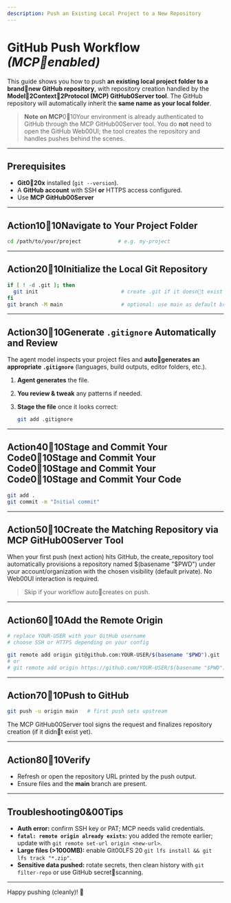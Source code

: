 ```yaml
---
description: Push an Existing Local Project to a New Repository
---
```


# GitHub Push Workflow *(MCPenabled)*

This guide shows you how to push **an existing local project folder to a brandnew GitHub repository**, with repository creation handled by the **Model2Context2Protocol (MCP) GitHub 0Server tool**. The GitHub repository will automatically inherit the **same name as your local folder**.

> **Note on MCP** 01 0Your environment is already authenticated to GitHub through the MCP GitHub 00Server tool. You do **not** need to open the GitHub Web 00UI; the tool creates the repository and handles pushes behind the scenes.

---

## Prerequisites

* **Git 02 0x** installed (`git --version`).
* A **GitHub account** with SSH **or** HTTPS access configured.
* Use **MCP GitHub 00Server**

---

## Action 1 01 0Navigate to Your Project Folder

```bash
cd /path/to/your/project            # e.g. my-project
```

---

## Action 2 01 0Initialize the Local Git Repository

```bash
if [ ! -d .git ]; then
  git init                           # create .git if it doesnt exist
fi
git branch -M main                   # optional: use main as default branch
```

---

## Action 3 01 0Generate `.gitignore` Automatically and Review

The agent model inspects your project files and **autogenerates an appropriate `.gitignore`** (languages, build outputs, editor folders, etc.).

1. **Agent generates** the file.
2. **You review & tweak** any patterns if needed.
3. **Stage the file** once it looks correct:

   ```bash
   git add .gitignore
   ```

---

## Action 4 01 0Stage and Commit Your Code 01 0Stage and Commit Your Code 01 0Stage and Commit Your Code 01 0Stage and Commit Your Code

```bash
git add .
git commit -m "Initial commit"
```

---

## Action 5 01 0Create the Matching Repository via MCP GitHub 00Server Tool

When your first push (next action) hits GitHub, the create_repository tool automatically provisions a repository named $(basename "$PWD") under your account/organization with the chosen visibility (default private). No Web 00UI interaction is required.

> Skip if your workflow autocreates on push.

---

## Action 6 01 0Add the Remote Origin

```bash
# replace YOUR-USER with your GitHub username
# choose SSH or HTTPS depending on your config

git remote add origin git@github.com:YOUR-USER/$(basename "$PWD").git
# or
# git remote add origin https://github.com/YOUR-USER/$(basename "$PWD").git
```

---

## Action 7 01 0Push to GitHub

```bash
git push -u origin main   # first push sets upstream
```

The MCP GitHub 00Server tool signs the request and finalizes repository creation (if it didnt exist yet).

---

## Action 8 01 0Verify

* Refresh or open the repository URL printed by the push output.
* Ensure files and the **main** branch are present.

---

## Troubleshooting 0& 00Tips

* **Auth error:** confirm SSH key or PAT; MCP needs valid credentials.
* **`fatal: remote origin already exists`:** you added the remote earlier; update with `git remote set-url origin <new-url>`.
* **Large files (> 100 0MB):** enable Git 00LFS  20 `git lfs install && git lfs track "*.zip"`.
* **Sensitive data pushed:** rotate secrets, then clean history with `git filter-repo` or use GitHub secretscanning.

---

Happy pushing (cleanly)! 🚀
